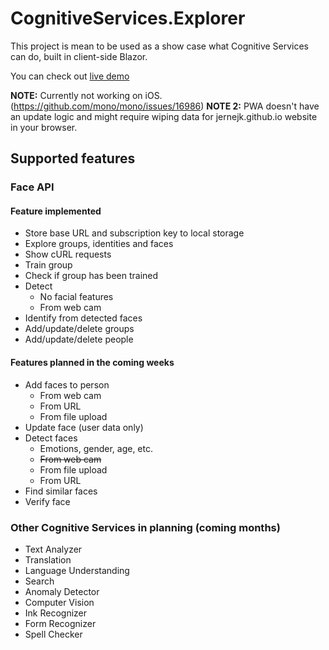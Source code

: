 # CognitiveServices.Explorer
This project is mean to be used as a show case what Cognitive Services can do, built in client-side Blazor.

You can check out [live demo](https://jernejk.github.io/CognitiveServices.Explorer/)

**NOTE:** Currently not working on iOS. (https://github.com/mono/mono/issues/16986)
**NOTE 2:** PWA doesn't have an update logic and might require wiping data for jernejk.github.io website in your browser.

## Supported features

### Face API

#### Feature implemented

* Store base URL and subscription key to local storage
* Explore groups, identities and faces
* Show cURL requests
* Train group
* Check if group has been trained
* Detect
  * No facial features
  * From web cam
* Identify from detected faces
* Add/update/delete groups
* Add/update/delete people

#### Features planned in the coming weeks

* Add faces to person
  * From web cam
  * From URL
  * From file upload
* Update face (user data only)
* Detect faces
  * Emotions, gender, age, etc.
  * ~~From web cam~~
  * From file upload
  * From URL
* Find similar faces
* Verify face

### Other Cognitive Services in planning (coming months)

* Text Analyzer
* Translation
* Language Understanding
* Search
* Anomaly Detector 
* Computer Vision
* Ink Recognizer
* Form Recognizer
* Spell Checker
